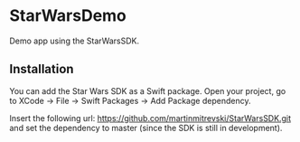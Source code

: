 # StarWarsDemo
Demo app using the StarWarsSDK.

## Installation

You can add the Star Wars SDK as a Swift package. Open your project, go to XCode -> File -> Swift Packages -> Add Package dependency.

Insert the following url: https://github.com/martinmitrevski/StarWarsSDK.git and set the dependency to master (since the SDK is still in development).
